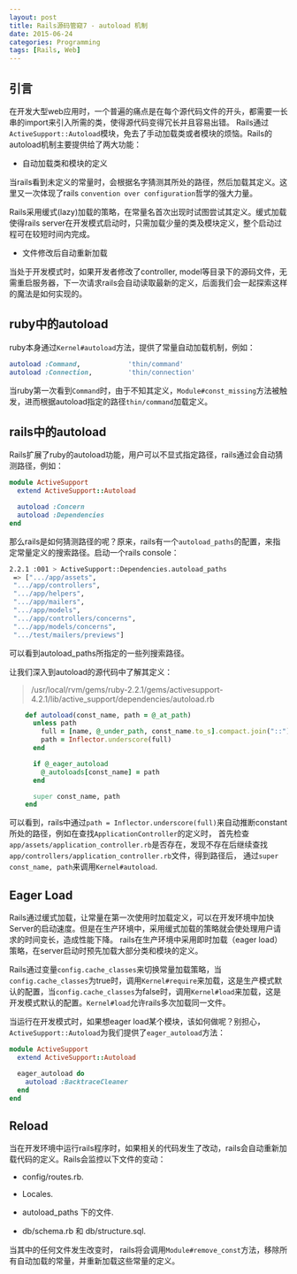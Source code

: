 ```yaml
---
layout: post
title: Rails源码管窥7 - autoload 机制
date: 2015-06-24
categories: Programming
tags: [Rails, Web]
---
```


## 引言
在开发大型web应用时，一个普遍的痛点是在每个源代码文件的开头，都需要一长串的import来引入所需的类，使得源代码变得冗长并且容易出错。
Rails通过`ActiveSupport::Autoload`模块，免去了手动加载类或者模块的烦恼。Rails的autoload机制主要提供给了两大功能：

* 自动加载类和模块的定义

 当rails看到未定义的常量时，会根据名字猜测其所处的路径，然后加载其定义。这里又一次体现了rails `convention over configuration`哲学的强大力量。

 Rails采用缓式(lazy)加载的策略，在常量名首次出现时试图尝试其定义。缓式加载使得rails server在开发模式启动时，只需加载少量的类及模块定义，整个启动过程可在较短时间内完成。


* 文件修改后自动重新加载

 当处于开发模式时，如果开发者修改了controller, model等目录下的源码文件，无需重启服务器，下一次请求rails会自动读取最新的定义，后面我们会一起探索这样的魔法是如何实现的。

<!--more-->
## ruby中的autoload

ruby本身通过`Kernel#autoload`方法，提供了常量自动加载机制，例如：

```ruby
autoload :Command,            'thin/command'
autoload :Connection,         'thin/connection'
```
当ruby第一次看到`Command`时，由于不知其定义，`Module#const_missing`方法被触发，进而根据autoload指定的路径`thin/command`加载定义。

## rails中的autoload

Rails扩展了ruby的autoload功能，用户可以不显式指定路径，rails通过会自动猜测路径，例如：

```ruby
module ActiveSupport
  extend ActiveSupport::Autoload

  autoload :Concern
  autoload :Dependencies
end
```

那么rails是如何猜测路径的呢？原来，rails有一个`autoload_paths`的配置，来指定常量定义的搜索路径。启动一个rails console：

```bash
2.2.1 :001 > ActiveSupport::Dependencies.autoload_paths
 => [".../app/assets", 
 ".../app/controllers",
 ".../app/helpers", 
 ".../app/mailers", 
 ".../app/models", 
 ".../app/controllers/concerns", 
 ".../app/models/concerns",
 ".../test/mailers/previews"] 
```
可以看到autoload_paths所指定的一些列搜索路径。

让我们深入到autoload的源代码中了解其定义：

> /usr/local/rvm/gems/ruby-2.2.1/gems/activesupport-4.2.1/lib/active_support/dependencies/autoload.rb

```ruby
    def autoload(const_name, path = @_at_path)
      unless path
        full = [name, @_under_path, const_name.to_s].compact.join("::")
        path = Inflector.underscore(full)
      end

      if @_eager_autoload
        @_autoloads[const_name] = path
      end

      super const_name, path
    end

```

可以看到，rails中通过`path = Inflector.underscore(full)`来自动推断constant所处的路径，例如在查找`ApplicationController`的定义时，
首先检查`app/assets/application_controller.rb`是否存在，发现不存在后继续查找`app/controllers/application_controller.rb`文件，得到路径后，
通过`super const_name, path`来调用`Kernel#autoload`.

## Eager Load

Rails通过缓式加载，让常量在第一次使用时加载定义，可以在开发环境中加快Server的启动速度。但是在生产环境中，采用缓式加载的策略就会使处理用户请求的时间变长，造成性能下降。
rails在生产环境中采用即时加载（eager load）策略，在server启动时预先加载大部分类和模块的定义。

Rails通过变量`config.cache_classes`来切换常量加载策略，当`config.cache_classes`为true时，调用`Kernel#require`来加载，这是生产模式默认的配置，当`config.cache_classes`为false时，调用`Kernel#load`来加载，这是开发模式默认的配置。`Kernel#load`允许rails多次加载同一文件。

当运行在开发模式时，如果想eager load某个模块，该如何做呢？别担心，`ActiveSupport::Autoload`为我们提供了`eager_autoload`方法：

```ruby
module ActiveSupport
  extend ActiveSupport::Autoload

  eager_autoload do
    autoload :BacktraceCleaner
  end
end
```

## Reload

当在开发环境中运行rails程序时，如果相关的代码发生了改动，rails会自动重新加载代码的定义。Rails会监控以下文件的变动：

* config/routes.rb.

* Locales.

* autoload_paths 下的文件.

* db/schema.rb 和 db/structure.sql.

当其中的任何文件发生改变时， rails将会调用`Module#remove_const`方法，移除所有自动加载的常量，并重新加载这些常量的定义。


